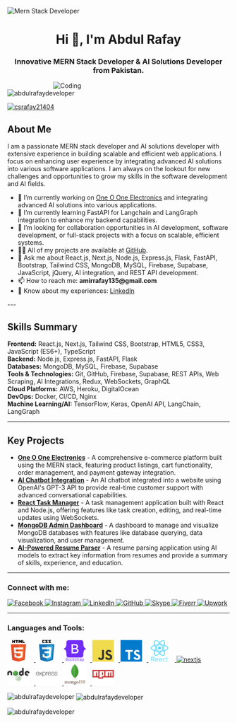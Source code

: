 ![Mern Stack Developer](https://github.com/user-attachments/assets/9e028a36-989c-47bf-8cb2-ffa32ab46ca7)

<h1 align="center">Hi 👋, I'm Abdul Rafay</h1>
<h3 align="center">Innovative MERN Stack Developer & AI Solutions Developer from Pakistan.</h3>
<img align="right" alt="Coding" width="400" src="https://github.com/user-attachments/assets/02875dbf-0bd4-4b6a-b9a6-c15020aa6b98">

<p align="left"> <img src="https://komarev.com/ghpvc/?username=abdulrafaydeveloper&label=Profile%20views&color=0e75b6&style=flat" alt="abdulrafaydeveloper" /> </p>

<p align="left"> <a href="https://twitter.com/csrafay21404" target="blank"><img src="https://img.shields.io/twitter/follow/csrafay21404?logo=twitter&style=for-the-badge" alt="csrafay21404" /></a> </p>

  <div style="flex: 1;">
    <h2>About Me</h2>
    <p>
      I am a passionate MERN stack developer and AI solutions developer with extensive experience in building scalable and efficient web applications. I focus on enhancing user experience by integrating advanced AI solutions into various software applications. I am always on the lookout for new challenges and opportunities to grow my skills in the software development and AI fields.
    </p>
    <ul>
      <li>🔭 I’m currently working on <a href="https://101electronics.pk/">One O One Electronics</a> and integrating advanced AI solutions into various applications.</li>
      <li>🌱 I’m currently learning FastAPI for Langchain and LangGraph integration to enhance my backend capabilities.</li>
      <li>🤝 I’m looking for collaboration opportunities in AI development, software development, or full-stack projects with a focus on scalable, efficient systems.</li>
      <li>👨‍💻 All of my projects are available at <a href="https://github.com/AbdulRafayDeveloper">GitHub</a>.</li>
      <li>💬 Ask me about React.js, Next.js, Node.js, Express.js, Flask, FastAPI, Bootstrap, Tailwind CSS, MongoDB, MySQL, Firebase, Supabase, JavaScript, jQuery, AI integration, and REST API development.</li>
      <li>📫 How to reach me: <strong>amirrafay135@gmail.com</strong></li>
      <li>📄 Know about my experiences: <a href="https://www.linkedin.com/in/abdulrafay-ar/">LinkedIn</a></li>
    </ul>
  </div>
---

<h2 align="left">Skills Summary</h2>
<p align="left">
  <strong>Frontend:</strong> React.js, Next.js, Tailwind CSS, Bootstrap, HTML5, CSS3, JavaScript (ES6+), TypeScript<br>
  <strong>Backend:</strong> Node.js, Express.js, FastAPI, Flask<br>
  <strong>Databases:</strong> MongoDB, MySQL, Firebase, Supabase<br>
  <strong>Tools & Technologies:</strong> Git, GitHub, Firebase, Supabase, REST APIs, Web Scraping, AI Integrations, Redux, WebSockets, GraphQL<br>
  <strong>Cloud Platforms:</strong> AWS, Heroku, DigitalOcean<br>
  <strong>DevOps:</strong> Docker, CI/CD, Nginx<br>
  <strong>Machine Learning/AI:</strong> TensorFlow, Keras, OpenAI API, LangChain, LangGraph<br>
</p>

---

<h2 align="left">Key Projects</h2>
<ul>
  <li>
    <strong><a href="https://github.com/AbdulRafayDeveloper/101electronics">One O One Electronics</a></strong> - A comprehensive e-commerce platform built using the MERN stack, featuring product listings, cart functionality, order management, and payment gateway integration.
  </li>
  <li>
    <strong><a href="https://github.com/AbdulRafayDeveloper/AI-Chatbot">AI Chatbot Integration</a></strong> - An AI chatbot integrated into a website using OpenAI's GPT-3 API to provide real-time customer support with advanced conversational capabilities.
  </li>
  <li>
    <strong><a href="https://github.com/AbdulRafayDeveloper/React-Task-Manager">React Task Manager</a></strong> - A task management application built with React and Node.js, offering features like task creation, editing, and real-time updates using WebSockets.
  </li>
  <li>
    <strong><a href="https://github.com/AbdulRafayDeveloper/MongoDB-Admin-Dashboard">MongoDB Admin Dashboard</a></strong> - A dashboard to manage and visualize MongoDB databases with features like database querying, data visualization, and user management.
  </li>
  <li>
    <strong><a href="https://github.com/AbdulRafayDeveloper/AI-Powered-Resume-Parser">AI-Powered Resume Parser</a></strong> - A resume parsing application using AI models to extract key information from resumes and provide a summary of skills, experience, and education.
  </li>
</ul>

---

<h3 align="left">Connect with me:</h3>
<p align="left">
  <a href="https://www.facebook.com/profile.php?id=100011401648802" target="blank">
    <img src="https://img.shields.io/badge/Facebook-3b5998?style=for-the-badge&logo=facebook" alt="Facebook" height="30" width="100" />
  </a>
  <a href="https://www.instagram.com/abdul_rafay_aj/" target="blank">
    <img src="https://img.shields.io/badge/Instagram-E4405F?style=for-the-badge&logo=instagram" alt="Instagram" height="30" width="100" />
  </a>
  <a href="https://www.linkedin.com/in/abdulrafay-ar/" target="blank">
    <img src="https://img.shields.io/badge/LinkedIn-0077b5?style=for-the-badge&logo=linkedin" alt="LinkedIn" height="30" width="100" />
  </a>
  <a href="https://github.com/AbdulRafayDeveloper" target="blank">
    <img src="https://img.shields.io/badge/GitHub-333333?style=for-the-badge&logo=github" alt="GitHub" height="30" width="100" />
  </a>
  <a href="skype:live:.cid.1234567890abcdef?chat" target="blank">
    <img src="https://img.shields.io/badge/Skype-00aff0?style=for-the-badge&logo=skype" alt="Skype" height="30" width="100" />
  </a>
  <a href="https://www.fiverr.com/abdulrafay1197?up_rollout=true" target="blank">
    <img src="https://img.shields.io/badge/Fiverr-0084ff?style=for-the-badge&logo=fiverr" alt="Fiverr" height="30" width="100" />
  </a>
  <a href="https://www.upwork.com/freelancers/~01e4165f29ff9822be" target="blank">
    <img src="https://img.shields.io/badge/Upwork-6fbc2e?style=for-the-badge&logo=upwork" alt="Upwork" height="30" width="100" />
  </a>
</p>

---

<h3 align="left">Languages and Tools:</h3>
<p align="left">
  <a href="https://www.w3.org/html/" target="_blank" rel="noreferrer">
    <img src="https://raw.githubusercontent.com/devicons/devicon/master/icons/html5/html5-original-wordmark.svg" alt="html5" width="50" height="50" style="margin-right: 10px;"/>
  </a>
  <a href="https://www.w3schools.com/css/" target="_blank" rel="noreferrer">
    <img src="https://raw.githubusercontent.com/devicons/devicon/master/icons/css3/css3-original-wordmark.svg" alt="css3" width="50" height="50" style="margin-right: 10px;"/>
  </a>
  <a href="https://getbootstrap.com" target="_blank" rel="noreferrer">
    <img src="https://raw.githubusercontent.com/devicons/devicon/master/icons/bootstrap/bootstrap-plain-wordmark.svg" alt="bootstrap" width="50" height="50" style="margin-right: 10px;"/>
  </a>
  <a href="https://developer.mozilla.org/en-US/docs/Web/JavaScript" target="_blank" rel="noreferrer">
    <img src="https://raw.githubusercontent.com/devicons/devicon/master/icons/javascript/javascript-original.svg" alt="javascript" width="50" height="50" style="margin-right: 10px;"/>
  </a>
  <a href="https://www.typescriptlang.org/" target="_blank" rel="noreferrer">
    <img src="https://raw.githubusercontent.com/devicons/devicon/master/icons/typescript/typescript-original.svg" alt="typescript" width="50" height="50" style="margin-right: 10px;"/>
  </a>
  <a href="https://reactjs.org/" target="_blank" rel="noreferrer">
    <img src="https://raw.githubusercontent.com/devicons/devicon/master/icons/react/react-original-wordmark.svg" alt="react" width="50" height="50" style="margin-right: 10px;"/>
  </a>
  <a href="https://nextjs.org/" target="_blank" rel="noreferrer">
    <img src="https://cdn.worldvectorlogo.com/logos/nextjs-2.svg" alt="nextjs" width="50" height="50" style="margin-right: 10px;"/>
  </a>
  <a href="https://nodejs.org" target="_blank" rel="noreferrer">
    <img src="https://raw.githubusercontent.com/devicons/devicon/master/icons/nodejs/nodejs-original-wordmark.svg" alt="nodejs" width="50" height="50" style="margin-right: 10px;"/>
  </a>
  <a href="https://expressjs.com/" target="_blank" rel="noreferrer">
    <img src="https://raw.githubusercontent.com/devicons/devicon/master/icons/express/express-original-wordmark.svg" alt="express" width="50" height="50" style="margin-right: 10px;"/>
  </a>
  <a href="https://www.mongodb.com/" target="_blank" rel="noreferrer">
    <img src="https://raw.githubusercontent.com/devicons/devicon/master/icons/mongodb/mongodb-original-wordmark.svg" alt="mongodb" width="50" height="50" style="margin-right: 10px;"/>
  </a>
  <a href="https://www.npmjs.com/" target="_blank" rel="noreferrer">
    <img src="https://raw.githubusercontent.com/devicons/devicon/master/icons/npm/npm-original-wordmark.svg" alt="npm" width="50" height="50" style="margin-right: 10px;"/>
  </a>
</p>

<p><img align="left" src="https://github-readme-stats.vercel.app/api/top-langs?username=abdulrafaydeveloper&show_icons=true&locale=en&layout=compact" alt="abdulrafaydeveloper" /></p>

<p>&nbsp;<img align="center" src="https://github-readme-stats.vercel.app/api?username=abdulrafaydeveloper&show_icons=true&locale=en" alt="abdulrafaydeveloper" /></p>

<p><img align="center" src="https://github-readme-streak-stats.herokuapp.com/?user=abdulrafaydeveloper&" alt="abdulrafaydeveloper" /></p>

